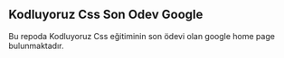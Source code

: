 ## Kodluyoruz Css Son Odev Google
Bu repoda Kodluyoruz Css eğitiminin son ödevi olan google home page bulunmaktadır.